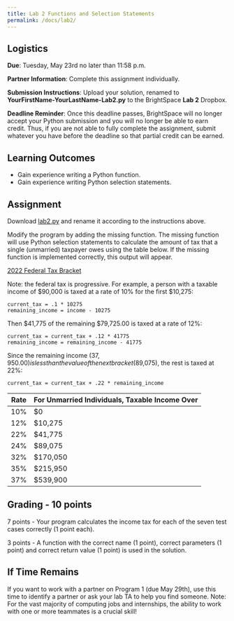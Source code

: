 ```yaml
---
title: Lab 2 Functions and Selection Statements
permalink: /docs/lab2/
---
```


## Logistics
**Due**: Tuesday, May 23rd no later than 11:58 p.m.

**Partner Information**: Complete this assignment individually.

**Submission Instructions**: Upload your solution, renamed to **YourFirstName-YourLastName-Lab2.py** to the BrightSpace **Lab 2** Dropbox.

**Deadline Reminder**: Once this deadline passes, BrightSpace will no longer accept your Python submission and you will no longer be able to earn credit. Thus, if you are not able to fully complete the assignment, submit whatever you have before the deadline so that partial credit can be earned.

## Learning Outcomes
- Gain experience writing a Python function.
- Gain experience writing Python selection statements.

## Assignment
Download [lab2.py](../lessons/code/lab2.py) and rename it according to the instructions above.

Modify the program by adding the missing function. The missing function will use Python selection statements to calculate the amount of tax that a single (unmarried) taxpayer owes using the table below. If the missing function is implemented correctly, this output will appear.

[2022 Federal Tax Bracket](https://taxfoundation.org/2022-tax-brackets/)

Note: the federal tax is progressive. For example, a person with a taxable income of $90,000 is taxed at a rate of 10% for the first $10,275:

```
current_tax = .1 * 10275
remaining_income = income - 10275
```

Then $41,775 of the remaining $79,725.00 is taxed at a rate of 12%:

```
current_tax = current_tax + .12 * 41775
remaining_income = remaining_income - 41775
```

Since the remaining income ($37,950.00) is less than the value of the next bracket ($89,075), the rest is taxed at 22%:

```
current_tax = current_tax + .22 * remaining_income
```


| Rate | For Unmarried Individuals, Taxable Income Over | 
| --- | --- |
| 10% |	$0 |
| 12% | $10,275 |
| 22% | $41,775 |
| 24% | $89,075 |
| 32% | $170,050 |
| 35% | $215,950 |
| 37% | $539,900 |

## Grading - 10 points
7 points - Your program calculates the income tax for each of the seven test cases correctly (1 point each).

3 points - A function with the correct name (1 point), correct parameters (1 point) and correct return value (1 point) is used in the solution.

## If Time Remains
If you want to work with a partner on Program 1 (due May 29th), use this time to identify a partner or ask your lab TA to help you find someone. Note: For the vast majority of computing jobs and internships, the ability to work with one or more teammates is a crucial skill!